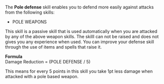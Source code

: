 The **Pole defense** skill enables you to defend more easily against attacks from the following skills:

*   POLE WEAPONS

This skill is a passive skill that is used automatically when you are attacked by any of the above weapon skills. The skilll can not be raised and does not gives you any experience when used. You can improve your defense skill through the use of items and spells that raise it.

**Formula**  
Damage Reduction = (POLE DEFENSE / 5)  
  
This means for every 5 points in this skill you take 1pt less damage when attacked with a pole based weapon.
